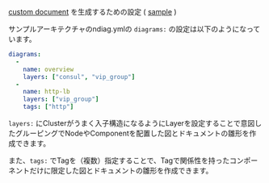 [custom document](node-documents.md#components) を生成するための設定 ( [sample](/sample/input/ndiag.yml#L5-L12) )

サンプルアーキテクチャのndiag.ymlの `diagrams:` の設定は以下のようになっています。

``` yaml
diagrams:
  -
    name: overview
    layers: ["consul", "vip_group"]
  -
    name: http-lb
    layers: ["vip_group"]
    tags: ["http"]
```

`layers:` にClusterがうまく入子構造になるようにLayerを設定することで意図したグルーピングでNodeやComponentを配置した図とドキュメントの雛形を作成できます。

また、`tags:` でTagを（複数）指定することで、Tagで関係性を持ったコンポーネントだけに限定した図とドキュメントの雛形を作成できます。
